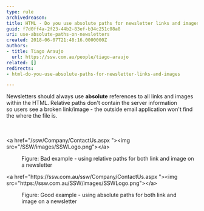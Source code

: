 ```yaml
---
type: rule
archivedreason: 
title: HTML - Do you use absolute paths for newsletter links and images?
guid: f7d0ff4a-2f23-44b2-83ef-b34c251c08a8
uri: use-absolute-paths-on-newsletters
created: 2018-06-07T21:48:16.0000000Z
authors:
- title: Tiago Araujo
  url: https://ssw.com.au/people/tiago-araujo
related: []
redirects:
- html-do-you-use-absolute-paths-for-newsletter-links-and-images

---
```



Newsletters should always use&#160;<b>absolute</b> references to all&#160;links and images within the HTML. Relative paths don't contain the server information so&#160;users see a broken link/image - the&#160;outside email application won't find the&#160;where the file is.<br>
<br><excerpt class='endintro'></excerpt><br>
<p class="ssw15-rteElement-CodeArea">&lt;a href=&quot;/ssw/Company/ContactUs.aspx &quot;&gt;&lt;img src=&quot;/SSW/images/SSWLogo.png&quot;&gt;&lt;/a&gt;<br></p><dd class="ssw15-rteElement-FigureBad"> Figure&#58; Bad example - using relative paths for both link and image on a&#160;newsletter<br></dd><p class="ssw15-rteElement-CodeArea">&lt;a href=&quot;<span class="ssw15-rteStyle-Highlight">https&#58;//ssw.com.au​</span>/ssw/Company/ContactUs.aspx &quot;&gt;&lt;img src=&quot;<span class="ssw15-rteStyle-Highlight">https&#58;//ssw.com.au</span>/SSW/images/SSWLogo.png&quot;&gt;&lt;/a&gt;</p><dd class="ssw15-rteElement-FigureGood"> Figure&#58; Good example - using absolute paths for both&#160;link and image&#160;on a newsletter<br></dd><p>​<br></p>


